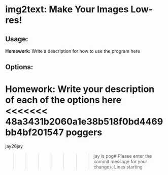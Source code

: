 # img2text: Make Your Images Low-res!

## Usage:
**Homework:** Write a description for how to use the program here

## Options:
**Homework:** Write your description of each of the options here
<<<<<<< 48a3431b2060a1e38b518f0bd4469bb4bf201547
poggers
=======

jay26jay
>>>>>>> jay is pog# Please enter the commit message for your changes. Lines starting

